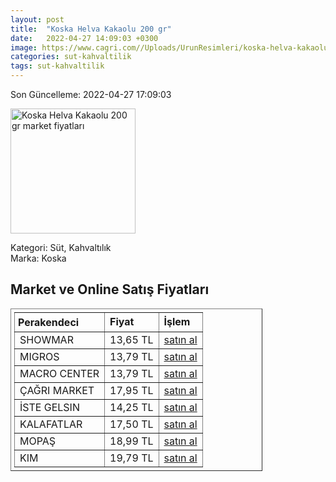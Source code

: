 ```yaml
---
layout: post
title:  "Koska Helva Kakaolu 200 gr"
date:   2022-04-27 14:09:03 +0300
image: https://www.cagri.com//Uploads/UrunResimleri/koska-helva-kakaolu-200-gr-270c.jpg
categories: sut-kahvaltilik
tags: sut-kahvaltilik
---
```


Son Güncelleme: 2022-04-27 17:09:03

<img src="https://www.cagri.com//Uploads/UrunResimleri/koska-helva-kakaolu-200-gr-270c.jpg" width="200" alt="Koska Helva Kakaolu 200 gr market fiyatları" />

Kategori: Süt, Kahvaltılık
<br />
Marka: Koska

<h2>Market ve Online Satış Fiyatları</h2>

<table border="1" style="padding: 5px;width:80%;">
  <tr>
    <td style="padding: 5px;"><strong>Perakendeci</strong></td>
    <td><strong>Fiyat</strong></td>
    <td><strong>İşlem</strong></td>
  </tr>
  <tr>
              <td title="Showmar">SHOWMAR</td>
              <td>13,65 TL</td>
              <td><a title="Showmar" target="_blank" href="https://www.showmar.com.tr/urun/koska-helva-kakaolu-200gr">satın al</a></td>
            </tr><tr>
              <td title="Migros">MIGROS</td>
              <td>13,79 TL</td>
              <td><a title="Migros" target="_blank" href="https://www.migros.com.tr/koska-kakaolu-helva-paket-200-g-p-6c085a">satın al</a></td>
            </tr><tr>
              <td title="Macro Center">MACRO CENTER</td>
              <td>13,79 TL</td>
              <td><a title="Macro Center" target="_blank" href="https://www.macrocenter.com.tr/koska-kakaolu-helva-paket-200-g-p-6c085a">satın al</a></td>
            </tr><tr>
              <td title="Çağrı Market">ÇAĞRI MARKET</td>
              <td>17,95 TL</td>
              <td><a title="Çağrı Market" target="_blank" href="https://www.cagri.com/koska-helva-kakaolu-200-gr">satın al</a></td>
            </tr><tr>
              <td title="İste Gelsin">İSTE GELSIN</td>
              <td>14,25 TL</td>
              <td><a title="İste Gelsin" target="_blank" href="https://www.istegelsin.com/urun/koska-kakaolu-helva-200-gr_KSK9-AD">satın al</a></td>
            </tr><tr>
              <td title="Kalafatlar">KALAFATLAR</td>
              <td>17,50 TL</td>
              <td><a title="Kalafatlar" target="_blank" href="https://www.kalafatlar.com/urun/koska-kakaolu-helva-200-gr">satın al</a></td>
            </tr><tr>
              <td title="Mopaş">MOPAŞ</td>
              <td>18,99 TL</td>
              <td><a title="Mopaş" target="_blank" href="https://www.mopas.com.tr/koska-helva-kakaolu-200-gr/p/93096">satın al</a></td>
            </tr><tr>
              <td title="Kim">KIM</td>
              <td>19,79 TL</td>
              <td><a title="Kim" target="_blank" href="https://www.kimgeldi.com/koska-helva-200-gr-kakaolu">satın al</a></td>
            </tr>
</table>
